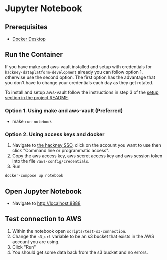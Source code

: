 # Jupyter Notebook

## Prerequisites
- [Docker Desktop](https://docs.docker.com/desktop/#download-and-install)

## Run the Container

If you have make and aws-vault installed and setup with credentials for `hackney-dataplatform-development` already you can follow option 1, otherwise use the second option. The first option has the advantage that you don't have to change your credentials each day as they get rotated.

To install and setup aws-vault follow the instructions in step 3 of the [setup section in the project README](https://github.com/LBHackney-IT/Data-Platform/blob/main/README.md#set-up).

### Option 1. Using make and aws-vault (Preferred)
  - make `run-notebook`

### Option 2. Using access keys and docker
1. Navigate to [the hackney SSO](https://hackney.awsapps.com/start#/), click on the account you want to use then click "Command line or programmatic access".
2. Copy the aws access key, aws secret access key and aws session token into the file `/aws-config/credentials`.
3. Run 
```sh
docker-compose up notebook
```

## Open Jupyter Notebook
- Navigate to [http://localhost:8888](http://localhost:8888)

## Test connection to AWS

1. Within the notebook open `scripts/test-s3-connection`.
1. Change the `s3_url` variable to be an s3 bucket that exists in the AWS account you are using.
1. Click "Run"
1. You should get some data back from the s3 bucket and no errors.
